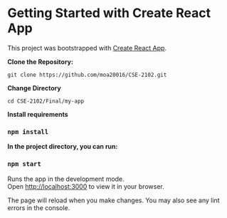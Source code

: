 # Getting Started with Create React App

This project was bootstrapped with [Create React App](https://github.com/facebook/create-react-app).

**Clone the Repository:**

```shell
git clone https://github.com/moa20016/CSE-2102.git
```

**Change Directory**

```shell
cd CSE-2102/Final/my-app
```

**Install requirements**
### `npm install`

**In the project directory, you can run:**

### `npm start`

Runs the app in the development mode.\
Open [http://localhost:3000](http://localhost:3000) to view it in your browser.

The page will reload when you make changes. You may also see any lint errors in the console.
